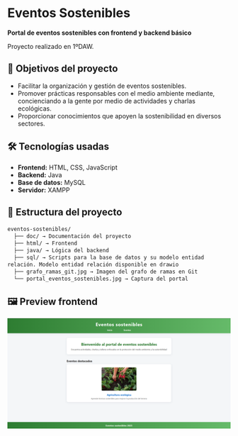# Eventos Sostenibles

**Portal de eventos sostenibles con frontend y backend básico**

Proyecto realizado en 1ºDAW.

## 🌱 Objetivos del proyecto

- Facilitar la organización y gestión de eventos sostenibles.
- Promover prácticas responsables con el medio ambiente mediante, concienciando a la gente por medio de actividades y charlas ecológicas.
- Proporcionar conocimientos que apoyen la sostenibilidad en diversos sectores.

## 🛠️ Tecnologías usadas

- **Frontend:** HTML, CSS, JavaScript
- **Backend:** Java
- **Base de datos:** MySQL
- **Servidor:** XAMPP

## 📁 Estructura del proyecto

```
eventos-sostenibles/
  ├── doc/ → Documentación del proyecto
  ├── html/ → Frontend
  ├── java/ → Lógica del backend
  ├── sql/ → Scripts para la base de datos y su modelo entidad relación. Modelo entidad relación disponible en drawio
  ├── grafo_ramas_git.jpg → Imagen del grafo de ramas en Git
  └── portal_eventos_sostenibles.jpg → Captura del portal
```

## 🖼️ Preview frontend
![Preview portal](portal_eventos_sostenibles.jpg)
